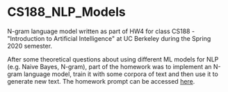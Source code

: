 # CS188_NLP_Models
N-gram language model written as part of HW4 for class CS188 - "Introduction to Artificial Intelligence" at UC Berkeley during the Spring 2020 semester.

After some theoretical questions about using different ML models for NLP (e.g. Naive Bayes, N-gram), part of the homework was to implement an N-gram language model, train it with some corpora of text and then use it to generate new text.
The homework prompt can be accessed [here](https://github.com/philipp-kurz/CS170_NP_Comp_Approx/files/4707565/CS_188_Spring_2020_Written_Homework_4_v1.pdf).
